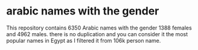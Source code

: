 # arabic names with the gender
This repository contains 6350 Arabic names with the gender 1388 females and 4962 males. there is no duplication and you can consider it the most popular names in Egypt as I filtered it from 106k person name.
